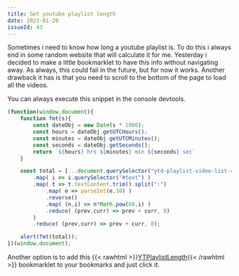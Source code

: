 ```yaml
---
title: Get youtube playlist length
date: 2022-01-20
issueId: 43
---
```


Sometimes i need to know how long a youtube playlist is. To do this i always end in some random website that will calculate it for me. Yesterday i decided to make a little bookmarklet to have this info without navigating away. As always, this could fail in the future, but for now it works. Another drawback it has is that you need to scroll to the bottom of the page to load all the videos.

You can always execute this snippet in the console devtools.
```js
(function(window,document){
	function fmt(s){
		const dateObj = new Date(s * 1000);
		const hours = dateObj.getUTCHours();
		const minutes = dateObj.getUTCMinutes();
		const seconds = dateObj.getSeconds();
		return `${hours} hrs ${minutes} min ${seconds} sec`
	}

	const total = [...document.querySelector("ytd-playlist-video-list-renderer")?.querySelectorAll("ytd-playlist-video-renderer")]
		.map( i => i.querySelector("#text") )
		.map( t => t.textContent.trim().split(":")
			.map( e => parseInt(e,10) )
			.reverse()
			.map( (n,i) => n*Math.pow(60,i) )
			.reduce( (prev,curr) => prev + curr, 0)
		)
		.reduce( (prev,curr) => prev + curr, 0);

	alert(fmt(total));
})(window,document);
```

Another option is to add this {{< rawhtml >}}<a href="javascript:(function()%7B(function(window%2Cdocument)%7Bfunction%20fmt(s)%7Bconst%20dateObj%20%3D%20new%20Date(s%20*%201000)%3Bconst%20hours%20%3D%20dateObj.getUTCHours()%3Bconst%20minutes%20%3D%20dateObj.getUTCMinutes()%3Bconst%20seconds%20%3D%20dateObj.getSeconds()%3Breturn%20%60%24%7Bhours%7D%20hrs%20%24%7Bminutes%7D%20min%20%24%7Bseconds%7D%20sec%60%7D%20const%20total%20%3D%20%5B...document.querySelector(%22ytd-playlist-video-list-renderer%22)%3F.querySelectorAll(%22ytd-playlist-video-renderer%22)%5D.map(%20i%20%3D%3E%20i.querySelector(%22%23text%22)%20).map(%20t%20%3D%3E%20t.textContent.trim().split(%22%3A%22).map(%20e%20%3D%3E%20parseInt(e%2C10)%20).reverse().map(%20(n%2Ci)%20%3D%3E%20n*Math.pow(60%2Ci)%20).reduce(%20(prev%2Ccurr)%20%3D%3E%20prev%20%2B%20curr%2C%200)%20).reduce(%20(prev%2Ccurr)%20%3D%3E%20prev%20%2B%20curr%2C%200)%3B%20alert(fmt(total))%3B%7D)(window%2Cdocument)%7D)()">YTPlaylistLength</a>{{< /rawhtml >}} bookmarklet to your bookmarks and just click it.
